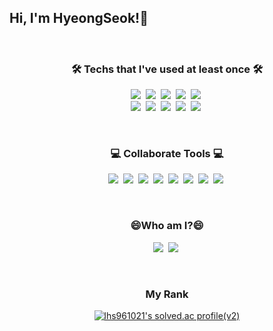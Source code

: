 <h2>Hi, I'm HyeongSeok!👋 </h2> <br>


<!-- ![Anurag's GitHub stats](https://github-readme-stats.vercel.app/api?username=lhs961021&show_icons=true&theme=dracula) -->

<h3 align="center">🛠 Techs that I've used at least once 🛠</h3>
  <p align='center'>
    <img src="https://img.shields.io/badge/C-A8B9CC?style=flat-square&logo=C&logoColor=white"/></a>&nbsp
    <img src="https://img.shields.io/badge/Python-3776AB?style=flat-square&logo=Python&logoColor=white"/></a>&nbsp
    <img src="https://img.shields.io/badge/R-276D73?style=flat-square&logo=r"/></a>&nbsp
    <img src="https://img.shields.io/badge/Django-092E20?style=flat-square&logo=Django"/></a>&nbsp
    <img src="https://img.shields.io/badge/HTML5-E34F26?style=flat-square&logo=HTML5&logoColor=white"/></a>&nbsp
    <br>
    <img src="https://img.shields.io/badge/CSS3-1572B6?style=flat-square&logo=CSS3"/></a>&nbsp
    <img src="https://img.shields.io/badge/Amazon-FF9900?style=flat-square&logo=amazon-aws"/></a>&nbsp
    <img src="https://img.shields.io/badge/Unity-000000?style=flat-square&logo=Unity"/></a>&nbsp
    <img src="https://img.shields.io/badge/Java-ff7f00?style=flat-square&logo=Java"/></a>&nbsp
    <img src="https://img.shields.io/badge/Spring Boot-6DB33F?style=flat-square&logo=Spring Boot"/></a>&nbsp
  </p>
<br>


<h3 align="center">💻 Collaborate Tools 💻</h3>
  <p align='center'>
    <img src="https://img.shields.io/badge/Notion-000000?style=flat-square&logo=Notion&logoColor=white"/></a>&nbsp
    <img src="https://img.shields.io/badge/GitHub-181717?style=flat-square&logo=github"/></a>&nbsp
    <img src="https://img.shields.io/badge/Git-F05032?style=flat-square&logo=git&logoColor=white"/></a>&nbsp
    <img src="https://img.shields.io/badge/Slack-4A154B?style=flat-square&logo=Slack&logoColor=white"/></a>&nbsp
    <img src="https://img.shields.io/badge/Jira-0052CC?style=flat-square&logo=Jira&logoColor=white"/></a>&nbsp
    <img src="https://img.shields.io/badge/Figma-F24E1E?style=flat-square&logo=Figma&logoColor=white"/></a>&nbsp
    <img src="https://img.shields.io/badge/Postman-FF6C37?style=flat-square&logo=Postman&logoColor=white"/></a>&nbsp
    <img src="https://img.shields.io/badge/Swagger-85EA2D?style=flat-square&logo=Swagger&logoColor=white"/></a>&nbsp
  </p>
<br>

<h3 align="center"> 😄Who am I?😄 </h3>

<p align="center">
  <a href="https://www.instagram.com/yolololo_hs/"><img src="https://img.shields.io/badge/Instagram-E4405F?style=flat-square&logo=Instagram&logoColor=white&link=https://www.instagram.com/woo0_hooo/"/></a>&nbsp
  <a href="https://www.linkedin.com/in/hyeongseok" target ="_blank"><img src="https://img.shields.io/badge/-LinkedIn-0077B5?style=flat-square&logo=Linkedin&logoColor=white&link=https://www.linkedin.com/in/hyeongseok"/></a>&nbsp
</p> 
<br>

<!-- [![Anurag's github stats](https://github-readme-stats.vercel.app/api?username=lhs961021)](https://github.com/anuraghazra/github-readme-stas) -->

<div align="center"> 
<h3> My Rank </h3>
  
[![lhs961021's solved.ac profile(v2)](http://mazassumnida.wtf/api/v2/generate_badge?boj=lhs961021)](https://solved.ac/lhs961021)
  
</div>

